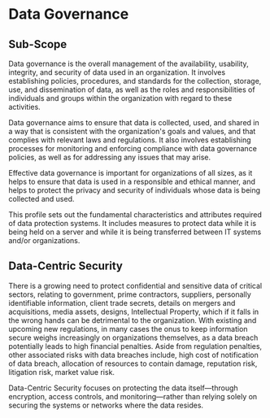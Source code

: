 # Data Governance

## Sub-Scope

Data governance is the overall management of the availability, usability, integrity, and security of data used in an organization. It involves establishing policies, procedures, and standards for the collection, storage, use, and dissemination of data, as well as the roles and responsibilities of individuals and groups within the organization with regard to these activities.

Data governance aims to ensure that data is collected, used, and shared in a way that is consistent with the organization's goals and values, and that complies with relevant laws and regulations. It also involves establishing processes for monitoring and enforcing compliance with data governance policies, as well as for addressing any issues that may arise.

Effective data governance is important for organizations of all sizes, as it helps to ensure that data is used in a responsible and ethical manner, and helps to protect the privacy and security of individuals whose data is being collected and used.

This profile sets out the fundamental characteristics and attributes required of data protection systems. It includes measures to protect data while it is being held on a server and while it is being transferred between IT systems and/or organizations.

## Data-Centric Security

There is a growing need to protect confidential and sensitive data of critical sectors, relating to government, prime contractors, suppliers, personally identifiable information, client trade secrets, details on mergers and acquisitions, media assets, designs, Intellectual Property, which if it falls in the wrong hands can be detrimental to the organization. With existing and upcoming new regulations, in many cases the onus to keep information secure weighs increasingly on organizations themselves, as a data breach potentially leads to high financial penalties. Aside from regulation penalties, other associated risks with data breaches include, high cost of notification of data breach, allocation of resources to contain damage, reputation risk, litigation risk, market value risk.

Data-Centric Security focuses on protecting the data itself—through encryption, access controls, and monitoring—rather than relying solely on securing the systems or networks where the data resides.
